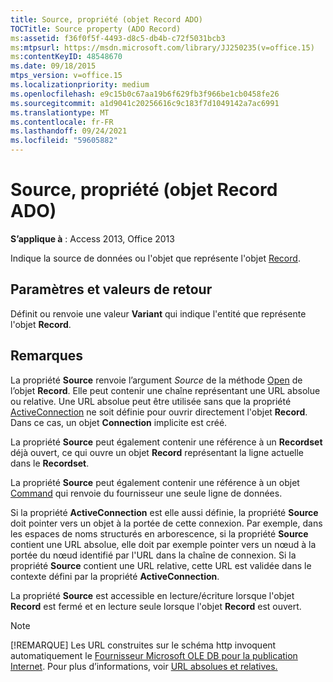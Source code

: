```yaml
---
title: Source, propriété (objet Record ADO)
TOCTitle: Source property (ADO Record)
ms:assetid: f36f0f5f-4493-d8c5-db4b-c72f5031bcb3
ms:mtpsurl: https://msdn.microsoft.com/library/JJ250235(v=office.15)
ms:contentKeyID: 48548670
ms.date: 09/18/2015
mtps_version: v=office.15
ms.localizationpriority: medium
ms.openlocfilehash: e9c15b0c67aa19b6f629fb3f966be1cb0458fe26
ms.sourcegitcommit: a1d9041c20256616c9c183f7d1049142a7ac6991
ms.translationtype: MT
ms.contentlocale: fr-FR
ms.lasthandoff: 09/24/2021
ms.locfileid: "59605882"
---
```

# <a name="source-property-ado-record"></a>Source, propriété (objet Record ADO)


**S’applique à** : Access 2013, Office 2013

Indique la source de données ou l'objet que représente l'objet [Record](record-object-ado.md).

## <a name="settings-and-return-values"></a>Paramètres et valeurs de retour

Définit ou renvoie une valeur **Variant** qui indique l'entité que représente l'objet **Record**.

## <a name="remarks"></a>Remarques

La propriété **Source** renvoie l’argument *Source* de la méthode [Open](open-method-ado-record.md) de l’objet **Record**. Elle peut contenir une chaîne représentant une URL absolue ou relative. Une URL absolue peut être utilisée sans que la propriété [ActiveConnection](activeconnection-property-ado.md) ne soit définie pour ouvrir directement l'objet **Record**. Dans ce cas, un objet **Connection** implicite est créé.

La propriété **Source** peut également contenir une référence à un **Recordset** déjà ouvert, ce qui ouvre un objet **Record** représentant la ligne actuelle dans le **Recordset**.

La propriété **Source** peut également contenir une référence à un objet [Command](command-object-ado.md) qui renvoie du fournisseur une seule ligne de données.

Si la propriété **ActiveConnection** est elle aussi définie, la propriété **Source** doit pointer vers un objet à la portée de cette connexion. Par exemple, dans les espaces de noms structurés en arborescence, si la propriété **Source** contient une URL absolue, elle doit par exemple pointer vers un nœud à la portée du nœud identifié par l'URL dans la chaîne de connexion. Si la propriété **Source** contient une URL relative, cette URL est validée dans le contexte défini par la propriété **ActiveConnection**.

La propriété **Source** est accessible en lecture/écriture lorsque l'objet **Record** est fermé et en lecture seule lorsque l'objet **Record** est ouvert.

> [!NOTE]
> [!REMARQUE] Les URL construites sur le schéma http invoquent automatiquement le [Fournisseur Microsoft OLE DB pour la publication Internet](microsoft-ole-db-provider-for-internet-publishing.md). Pour plus d’informations, voir [URL absolues et relatives.](absolute-and-relative-urls.md)



